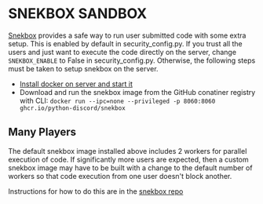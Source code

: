 # SNEKBOX SANDBOX
[Snekbox](https://github.com/python-discord/snekbox) provides a safe way to run user submitted code with some extra setup. This is enabled by default in security_config.py.
If you trust all the users and just want to execute the code directly on the server, change `SNEKBOX_ENABLE` to False in security_config.py.
Otherwise, the following steps must be taken to setup snekbox on the server.

- [Install docker on server and start it](https://docs.docker.com/desktop/)
- Download and run the snekbox image from the GitHub conatiner registry with CLI:
`docker run --ipc=none --privileged -p 8060:8060 ghcr.io/python-discord/snekbox`

## Many Players

The default snekbox image installed above includes 2 workers for parallel execution of code. If significantly more users are expected, then a custom snekbox image may have to be built with a change to the default number of workers so that code execution from one user doesn't block another.

Instructions for how to do this are in the [snekbox repo](https://github.com/python-discord/snekbox)
